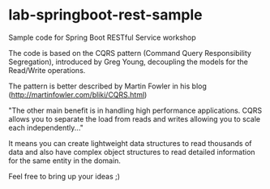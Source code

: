 # lab-springboot-rest-sample
Sample code for Spring Boot RESTful Service workshop

The code is based on the CQRS pattern (Command Query Responsibility Segregation), introduced by Greg Young, decoupling
the models for the Read/Write operations.

The pattern is better described by Martin Fowler in his blog (http://martinfowler.com/bliki/CQRS.html)

"The other main benefit is in handling high performance applications.
CQRS allows you to separate the load from reads and writes allowing you to scale each independently..."

It means you can create lightweight data structures to read thousands of data and also have complex object structures
to read detailed information for the same entity in the domain.

Feel free to bring up your ideas  ;)
